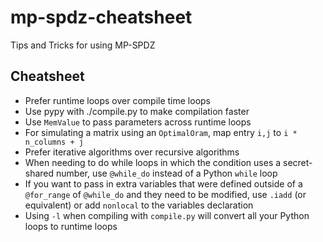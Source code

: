 # mp-spdz-cheatsheet
Tips and Tricks for using MP-SPDZ

## Cheatsheet

- Prefer runtime loops over compile time loops
- Use pypy with ./compile.py to make compilation faster
- Use `MemValue` to pass parameters across runtime loops
- For simulating a matrix using an `OptimalOram`, map entry `i,j` to `i * n_columns + j`
- Prefer iterative algorithms over recursive algorithms
- When needing to do while loops in which the condition uses a secret-shared number, use `@while_do` instead of a Python `while` loop
- If you want to pass in extra variables that were defined outside of a `@for_range` of `@while_do` and they need to be modified, use `.iadd` (or equivalent) or add `nonlocal` to the variables declaration
- Using `-l` when compiling with `compile.py` will convert all your Python loops to runtime loops
